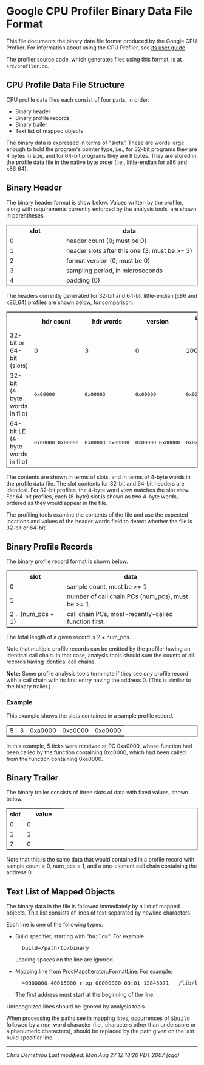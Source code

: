 # Google CPU Profiler Binary Data File Format

This file documents the binary data file format produced by the Google CPU Profiler. For information about using the CPU Profiler, see [its user guide](cpuprofile.md).

The profiler source code, which generates files using this format, is at `src/profiler.cc`.

## CPU Profile Data File Structure

CPU profile data files each consist of four parts, in order:

*   Binary header
*   Binary profile records
*   Binary trailer
*   Text list of mapped objects

The binary data is expressed in terms of "slots." These are words large enough to hold the program's pointer type, i.e., for 32-bit programs they are 4 bytes in size, and for 64-bit programs they are 8 bytes. They are stored in the profile data file in the native byte order (i.e., little-endian for x86 and x86_64).

## Binary Header

The binary header format is show below. Values written by the profiler, along with requirements currently enforced by the analysis tools, are shown in parentheses.

<table summary="Header Format" frame="box" rules="sides" cellpadding="5" width="50%">
<tbody>
<tr>
<th width="30%">slot</th>
<th width="70%">data</th>
</tr>
<tr>
<td>0</td>
<td>header count (0; must be 0)</td>
</tr>
<tr>
<td>1</td>
<td>header slots after this one (3; must be >= 3)</td>
</tr>
<tr>
<td>2</td>
<td>format version (0; must be 0)</td>
</tr>
<tr>
<td>3</td>
<td>sampling period, in microseconds</td>
</tr>
<tr>
<td>4</td>
<td>padding (0)</td>
</tr>
</tbody>
</table>

The headers currently generated for 32-bit and 64-bit little-endian (x86 and x86_64) profiles are shown below, for comparison.

<table summary="Header Example" frame="box" rules="sides" cellpadding="5">
<tbody>
<tr>
<th></th>
<th>hdr count</th>
<th>hdr words</th>
<th>version</th>
<th>sampling period</th>
<th>pad</th>
</tr>
<tr>
<td>32-bit or 64-bit (slots)</td>
<td>0</td>
<td>3</td>
<td>0</td>
<td>10000</td>
<td>0</td>
</tr>
<tr>
<td>32-bit (4-byte words in file)</td>
<td><tt>0x00000</tt></td>
<td><tt>0x00003</tt></td>
<td><tt>0x00000</tt></td>
<td><tt>0x02710</tt></td>
<td><tt>0x00000</tt></td>
</tr>
<tr>
<td>64-bit LE (4-byte words in file)</td>
<td><tt>0x00000 0x00000</tt></td>
<td><tt>0x00003 0x00000</tt></td>
<td><tt>0x00000 0x00000</tt></td>
<td><tt>0x02710 0x00000</tt></td>
<td><tt>0x00000 0x00000</tt></td>
</tr>
</tbody>
</table>

The contents are shown in terms of slots, and in terms of 4-byte words in the profile data file. The slot contents for 32-bit and 64-bit headers are identical. For 32-bit profiles, the 4-byte word view matches the slot view. For 64-bit profiles, each (8-byte) slot is shown as two 4-byte words, ordered as they would appear in the file.

The profiling tools examine the contents of the file and use the expected locations and values of the header words field to detect whether the file is 32-bit or 64-bit.

## Binary Profile Records

The binary profile record format is shown below.
<table summary="Profile Record Format" frame="box" rules="sides" cellpadding="5" width="50%">
<tbody>
<tr>
<th width="30%">slot</th>
<th width="70%">data</th>
</tr>
<tr>
<td>0</td>
<td>sample count, must be >= 1</td>
</tr>
<tr>
<td>1</td>
<td>number of call chain PCs (num_pcs), must be >= 1</td>
</tr>
<tr>
<td>2 .. (num_pcs + 1)</td>
<td>call chain PCs, most-recently-called function first.</td>
</tr>
</tbody>
</table>

The total length of a given record is 2 + num_pcs.

Note that multiple profile records can be emitted by the profiler having an identical call chain. In that case, analysis tools should sum the counts of all records having identical call chains.

**Note:** Some profile analysis tools terminate if they see _any_ profile record with a call chain with its first entry having the address 0\. (This is similar to the binary trailer.)

### Example

This example shows the slots contained in a sample profile record.

<table summary="Profile Record Example" frame="box" rules="sides" cellpadding="5">
<tbody>
<tr>
<td>5</td>
<td>3</td>
<td>0xa0000</td>
<td>0xc0000</td>
<td>0xe0000</td>
</tr>
</tbody>
</table>

In this example, 5 ticks were received at PC 0xa0000, whose function had been called by the function containing 0xc0000, which had been called from the function containing 0xe0000.

## Binary Trailer

The binary trailer consists of three slots of data with fixed values, shown below.

<table summary="Trailer Format" frame="box" rules="sides" cellpadding="5" width="50%">
<tbody>
<tr>
<th width="30%">slot</th>
<th width="70%">value</th>
</tr>
<tr>
<td>0</td>
<td>0</td>
</tr>
<tr>
<td>1</td>
<td>1</td>
</tr>
<tr>
<td>2</td>
<td>0</td>
</tr>
</tbody>
</table>

Note that this is the same data that would contained in a profile record with sample count = 0, num_pcs = 1, and a one-element call chain containing the address 0.

## Text List of Mapped Objects

The binary data in the file is followed immediately by a list of mapped objects. This list consists of lines of text separated by newline characters.

Each line is one of the following types:

*   Build specifier, starting with "<tt>build=</tt>". For example:

    <pre>  build=/path/to/binary</pre>

    Leading spaces on the line are ignored.
*   Mapping line from ProcMapsIterator::FormatLine. For example:

    <pre>  40000000-40015000 r-xp 00000000 03:01 12845071   /lib/ld-2.3.2.so</pre>

    The first address must start at the beginning of the line.

Unrecognized lines should be ignored by analysis tools.

When processing the paths see in mapping lines, occurrences of <tt>$build</tt> followed by a non-word character (i.e., characters other than underscore or alphanumeric characters), should be replaced by the path given on the last build specifier line.

* * *

<address>Chris Demetriou  
Last modified: Mon Aug 27 12:18:26 PDT 2007 (cgd)</address>